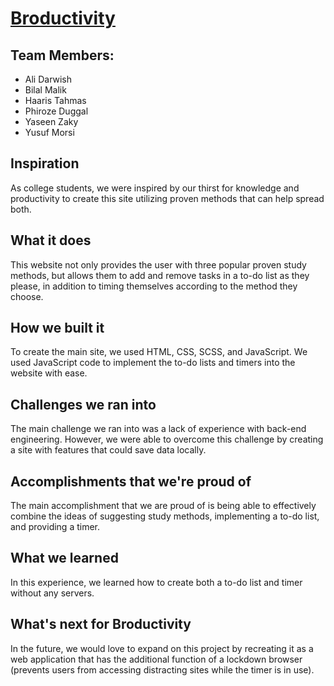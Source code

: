 # [Broductivity](broductivity.space)

## Team Members: </br>
- Ali Darwish
- Bilal Malik
- Haaris Tahmas
- Phiroze Duggal
- Yaseen Zaky
- Yusuf Morsi

## Inspiration
As college students, we were inspired by our thirst for knowledge and productivity to create this site utilizing proven methods that can help spread both.

## What it does
This website not only provides the user with three popular proven study methods, but allows them to add and remove tasks in a to-do list as they please, in addition to timing themselves according to the method they choose.

## How we built it
To create the main site, we used HTML, CSS, SCSS, and JavaScript. We used JavaScript code to implement the to-do lists and timers into the website with ease. 

## Challenges we ran into
The main challenge we ran into was a lack of experience with back-end engineering. However, we were able to overcome this challenge by creating a site with features that could save data locally. 

## Accomplishments that we're proud of
The main accomplishment that we are proud of is being able to effectively combine the ideas of suggesting study methods, implementing a to-do list, and providing a timer.

## What we learned
In this experience, we learned how to create both a to-do list and timer without any servers.

## What's next for Broductivity
In the future, we would love to expand on this project by recreating it as a web application that has the additional function of a lockdown browser (prevents users from accessing distracting sites while the timer is in use).
